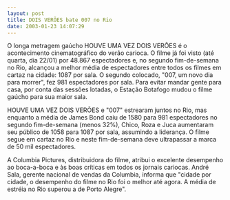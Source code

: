 ```yaml
---
layout: post
title: DOIS VERÕES bate 007 no Rio
date: 2003-01-23 14:07:29
---
```

O longa metragem gaúcho HOUVE UMA VEZ DOIS VERÕES é o acontecimento cinematográfico do verão carioca. O filme já foi visto (até quarta, dia 22/01) por 48.867 espectadores e, no segundo fim-de-semana no Rio, alcançou a melhor média de espectadores entre todos os filmes em cartaz na cidade: 1087 por sala. O segundo colocado, "007, um novo dia para morrer", fez 981 espectadores por sala. Para evitar mandar gente para casa, por conta das sessões lotadas, o Estação Botafogo mudou o filme gaúcho para sua maior sala.

HOUVE UMA VEZ DOIS VERÕES e "007" estrearam juntos no Rio, mas enquanto a média de James Bond caiu de 1580 para 981 espectadores no segundo fim-de-semana (menos 32%), Chico, Roza e Juca aumentaram seu público de 1058 para 1087 por sala, assumindo a liderança. O filme segue em cartaz no Rio e neste fim-de-semana deve ultrapassar a marca de 50 mil espectadores.

A Columbia Pictures, distribuidora do filme, atribui o excelente desempenho ao boca-a-boca e às boas críticas em todos os jornais cariocas. André Sala, gerente nacional de vendas da Columbia, informa que "cidade por cidade, o desempenho do filme no Rio foi o melhor até agora. A média de estréia no Rio superou a de Porto Alegre".
